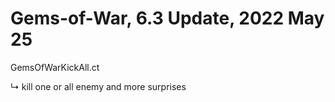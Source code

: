 # Gems-of-War, 6.3 Update, 2022 May 25
GemsOfWarKickAll.ct

↳ kill one or all enemy and more surprises

